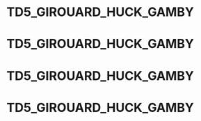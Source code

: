 # TD5_GIROUARD_HUCK_GAMBY
# TD5_GIROUARD_HUCK_GAMBY
# TD5_GIROUARD_HUCK_GAMBY
# TD5_GIROUARD_HUCK_GAMBY
